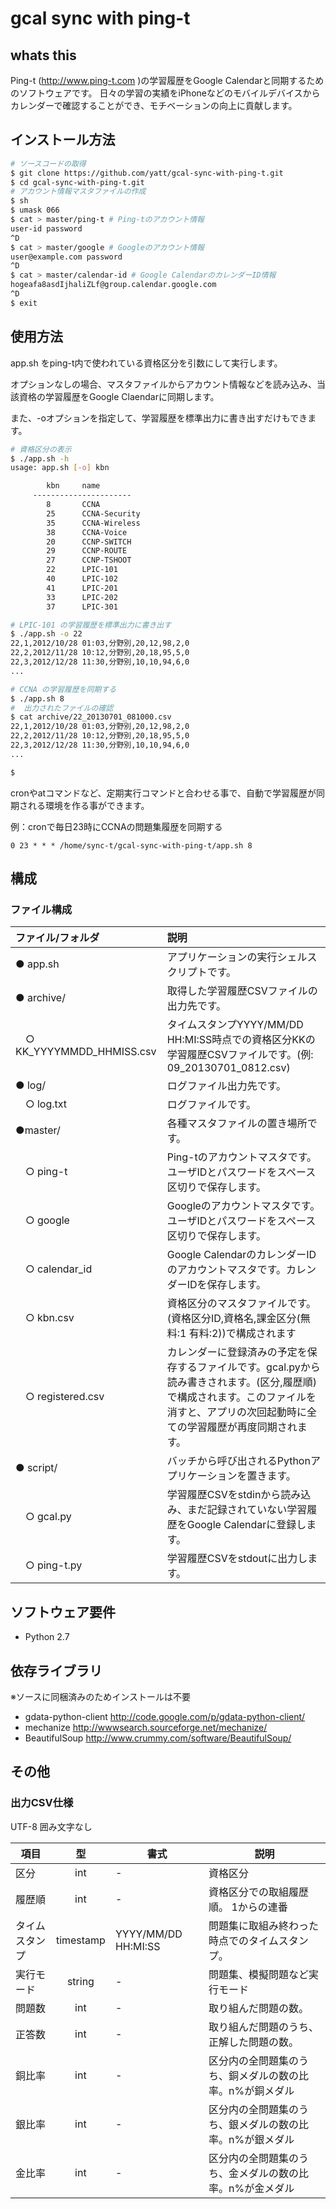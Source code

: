 # gcal sync with ping-t

## whats this
Ping-t (http://www.ping-t.com )の学習履歴をGoogle Calendarと同期するためのソフトウェアです。
日々の学習の実績をiPhoneなどのモバイルデバイスからカレンダーで確認することができ、モチベーションの向上に貢献します。

## インストール方法

```bash
# ソースコードの取得
$ git clone https://github.com/yatt/gcal-sync-with-ping-t.git
$ cd gcal-sync-with-ping-t.git
# アカウント情報マスタファイルの作成
$ sh
$ umask 066
$ cat > master/ping-t # Ping-tのアカウント情報
user-id password
^D
$ cat > master/google # Googleのアカウント情報
user@example.com password
^D
$ cat > master/calendar-id # Google CalendarのカレンダーID情報
hogeafa8asdIjhaliZLf@group.calendar.google.com
^D
$ exit
```


## 使用方法
app.sh をping-t内で使われている資格区分を引数にして実行します。

オプションなしの場合、マスタファイルからアカウント情報などを読み込み、当該資格の学習履歴をGoogle Claendarに同期します。

また、-oオプションを指定して、学習履歴を標準出力に書き出すだけもできます。

```bash
# 資格区分の表示
$ ./app.sh -h
usage: app.sh [-o] kbn

        kbn     name
     ----------------------
        8       CCNA
        25      CCNA-Security
        35      CCNA-Wireless
        38      CCNA-Voice
        20      CCNP-SWITCH
        29      CCNP-ROUTE
        27      CCNP-TSHOOT
        22      LPIC-101
        40      LPIC-102
        41      LPIC-201
        33      LPIC-202
        37      LPIC-301

# LPIC-101 の学習履歴を標準出力に書き出す
$ ./app.sh -o 22
22,1,2012/10/28 01:03,分野別,20,12,98,2,0
22,2,2012/11/28 10:12,分野別,20,18,95,5,0
22,3,2012/12/28 11:30,分野別,10,10,94,6,0
...

# CCNA の学習履歴を同期する
$ ./app.sh 8
#  出力されたファイルの確認
$ cat archive/22_20130701_081000.csv
22,1,2012/10/28 01:03,分野別,20,12,98,2,0
22,2,2012/11/28 10:12,分野別,20,18,95,5,0
22,3,2012/12/28 11:30,分野別,10,10,94,6,0
...

$
```

cronやatコマンドなど、定期実行コマンドと合わせる事で、自動で学習履歴が同期される環境を作る事ができます。

例：cronで毎日23時にCCNAの問題集履歴を同期する
```cron
0 23 * * * /home/sync-t/gcal-sync-with-ping-t/app.sh 8
```

## 構成
### ファイル構成
|ファイル/フォルダ  |説明|
|:-----------------|:--|
|● app.sh|アプリケーションの実行シェルスクリプトです。|
|● archive/|取得した学習履歴CSVファイルの出力先です。|
|　○ KK_YYYYMMDD_HHMISS.csv|タイムスタンプYYYY/MM/DD HH:MI:SS時点での資格区分KKの学習履歴CSVファイルです。(例: 09_20130701_0812.csv)|
|● log/|ログファイル出力先です。|
|　○ log.txt|ログファイルです。|
|●master/|各種マスタファイルの置き場所です。|
|　○ ping-t|Ping-tのアカウントマスタです。ユーザIDとパスワードをスペース区切りで保存します。|
|　○ google|Googleのアカウントマスタです。ユーザIDとパスワードをスペース区切りで保存します。|
|　○ calendar_id|Google CalendarのカレンダーIDのアカウントマスタです。カレンダーIDを保存します。|
|　○ kbn.csv|資格区分のマスタファイルです。(資格区分ID,資格名,課金区分(無料:1 有料:2))で構成されます|
|　○ registered.csv|カレンダーに登録済みの予定を保存するファイルです。gcal.pyから読み書きされます。(区分,履歴順)で構成されます。このファイルを消すと、アプリの次回起動時に全ての学習履歴が再度同期されます。|
|● script/|バッチから呼び出されるPythonアプリケーションを置きます。|
|　○ gcal.py|学習履歴CSVをstdinから読み込み、まだ記録されていない学習履歴をGoogle Calendarに登録します。|
|　○ ping-t.py|学習履歴CSVをstdoutに出力します。|

## ソフトウェア要件
- Python 2.7

## 依存ライブラリ
※ソースに同梱済みのためインストールは不要
- gdata-python-client http://code.google.com/p/gdata-python-client/
- mechanize http://wwwsearch.sourceforge.net/mechanize/
- BeautifulSoup http://www.crummy.com/software/BeautifulSoup/

## その他
### 出力CSV仕様
UTF-8
囲み文字なし

|項目|型|書式|説明|
|---|:-:|---|---|
|区分|int|-|資格区分|
|履歴順|int|-|資格区分での取組履歴順。 1からの連番|
|タイムスタンプ|timestamp|YYYY/MM/DD HH:MI:SS|問題集に取組み終わった時点でのタイムスタンプ。|
|実行モード|string|-|問題集、模擬問題など実行モード|
|問題数|int|-|取り組んだ問題の数。|
|正答数|int|-|取り組んだ問題のうち、正解した問題の数。|
|銅比率|int|-|区分内の全問題集のうち、銅メダルの数の比率。n%が銅メダル|
|銀比率|int|-|区分内の全問題集のうち、銀メダルの数の比率。n%が銀メダル|
|金比率|int|-|区分内の全問題集のうち、金メダルの数の比率。n%が金メダル|
